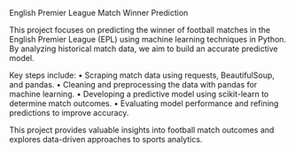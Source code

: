 English Premier League Match Winner Prediction

This project focuses on predicting the winner of football matches in the English Premier League (EPL) using machine learning techniques in Python. By analyzing historical match data, we aim to build an accurate predictive model.

Key steps include:
	•	Scraping match data using requests, BeautifulSoup, and pandas.
	•	Cleaning and preprocessing the data with pandas for machine learning.
	•	Developing a predictive model using scikit-learn to determine match outcomes.
	•	Evaluating model performance and refining predictions to improve accuracy.

This project provides valuable insights into football match outcomes and explores data-driven approaches to sports analytics.

